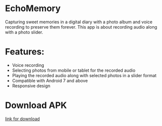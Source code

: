 # EchoMemory
Capturing sweet memories in a digital diary with a photo album and voice recording to preserve them forever.
This app is about recording audio along with a photo slider.

# Features:  
- Voice recording  
- Selecting photos from mobile or tablet for the recorded audio  
- Playing the recorded audio along with selected photos in a slider format  
- Compatible with Android 7 and above  
- Responsive design


# Download APK
[link for download](https://raw.githubusercontent.com/akramBagha/EchoMemory/main/echoMemory.apk)
